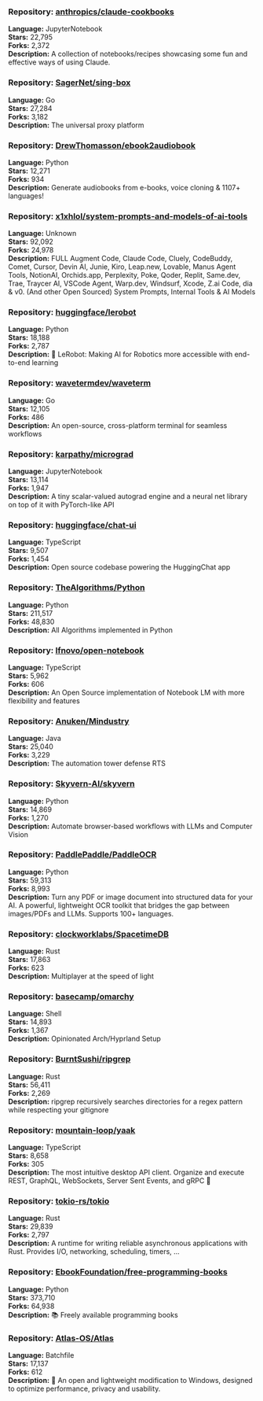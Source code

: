 ### **Repository:** [anthropics/claude-cookbooks](https://github.com/anthropics/claude-cookbooks)

**Language:** JupyterNotebook  
**Stars:** 22,795  
**Forks:** 2,372  
**Description:** A collection of notebooks/recipes showcasing some fun and effective ways of using Claude.

### **Repository:** [SagerNet/sing-box](https://github.com/SagerNet/sing-box)

**Language:** Go  
**Stars:** 27,284  
**Forks:** 3,182  
**Description:** The universal proxy platform

### **Repository:** [DrewThomasson/ebook2audiobook](https://github.com/DrewThomasson/ebook2audiobook)

**Language:** Python  
**Stars:** 12,271  
**Forks:** 934  
**Description:** Generate audiobooks from e-books, voice cloning & 1107+ languages!

### **Repository:** [x1xhlol/system-prompts-and-models-of-ai-tools](https://github.com/x1xhlol/system-prompts-and-models-of-ai-tools)

**Language:** Unknown  
**Stars:** 92,092  
**Forks:** 24,978  
**Description:** FULL Augment Code, Claude Code, Cluely, CodeBuddy, Comet, Cursor, Devin AI, Junie, Kiro, Leap.new, Lovable, Manus Agent Tools, NotionAI, Orchids.app, Perplexity, Poke, Qoder, Replit, Same.dev, Trae, Traycer AI, VSCode Agent, Warp.dev, Windsurf, Xcode, Z.ai Code, dia & v0. (And other Open Sourced) System Prompts, Internal Tools & AI Models

### **Repository:** [huggingface/lerobot](https://github.com/huggingface/lerobot)

**Language:** Python  
**Stars:** 18,188  
**Forks:** 2,787  
**Description:** 🤗 LeRobot: Making AI for Robotics more accessible with end-to-end learning

### **Repository:** [wavetermdev/waveterm](https://github.com/wavetermdev/waveterm)

**Language:** Go  
**Stars:** 12,105  
**Forks:** 486  
**Description:** An open-source, cross-platform terminal for seamless workflows

### **Repository:** [karpathy/micrograd](https://github.com/karpathy/micrograd)

**Language:** JupyterNotebook  
**Stars:** 13,114  
**Forks:** 1,947  
**Description:** A tiny scalar-valued autograd engine and a neural net library on top of it with PyTorch-like API

### **Repository:** [huggingface/chat-ui](https://github.com/huggingface/chat-ui)

**Language:** TypeScript  
**Stars:** 9,507  
**Forks:** 1,454  
**Description:** Open source codebase powering the HuggingChat app

### **Repository:** [TheAlgorithms/Python](https://github.com/TheAlgorithms/Python)

**Language:** Python  
**Stars:** 211,517  
**Forks:** 48,830  
**Description:** All Algorithms implemented in Python

### **Repository:** [lfnovo/open-notebook](https://github.com/lfnovo/open-notebook)

**Language:** TypeScript  
**Stars:** 5,962  
**Forks:** 606  
**Description:** An Open Source implementation of Notebook LM with more flexibility and features

### **Repository:** [Anuken/Mindustry](https://github.com/Anuken/Mindustry)

**Language:** Java  
**Stars:** 25,040  
**Forks:** 3,229  
**Description:** The automation tower defense RTS

### **Repository:** [Skyvern-AI/skyvern](https://github.com/Skyvern-AI/skyvern)

**Language:** Python  
**Stars:** 14,869  
**Forks:** 1,270  
**Description:** Automate browser-based workflows with LLMs and Computer Vision

### **Repository:** [PaddlePaddle/PaddleOCR](https://github.com/PaddlePaddle/PaddleOCR)

**Language:** Python  
**Stars:** 59,313  
**Forks:** 8,993  
**Description:** Turn any PDF or image document into structured data for your AI. A powerful, lightweight OCR toolkit that bridges the gap between images/PDFs and LLMs. Supports 100+ languages.

### **Repository:** [clockworklabs/SpacetimeDB](https://github.com/clockworklabs/SpacetimeDB)

**Language:** Rust  
**Stars:** 17,863  
**Forks:** 623  
**Description:** Multiplayer at the speed of light

### **Repository:** [basecamp/omarchy](https://github.com/basecamp/omarchy)

**Language:** Shell  
**Stars:** 14,893  
**Forks:** 1,367  
**Description:** Opinionated Arch/Hyprland Setup

### **Repository:** [BurntSushi/ripgrep](https://github.com/BurntSushi/ripgrep)

**Language:** Rust  
**Stars:** 56,411  
**Forks:** 2,269  
**Description:** ripgrep recursively searches directories for a regex pattern while respecting your gitignore

### **Repository:** [mountain-loop/yaak](https://github.com/mountain-loop/yaak)

**Language:** TypeScript  
**Stars:** 8,658  
**Forks:** 305  
**Description:** The most intuitive desktop API client. Organize and execute REST, GraphQL, WebSockets, Server Sent Events, and gRPC 🦬

### **Repository:** [tokio-rs/tokio](https://github.com/tokio-rs/tokio)

**Language:** Rust  
**Stars:** 29,839  
**Forks:** 2,797  
**Description:** A runtime for writing reliable asynchronous applications with Rust. Provides I/O, networking, scheduling, timers, ...

### **Repository:** [EbookFoundation/free-programming-books](https://github.com/EbookFoundation/free-programming-books)

**Language:** Python  
**Stars:** 373,710  
**Forks:** 64,938  
**Description:** 📚 Freely available programming books

### **Repository:** [Atlas-OS/Atlas](https://github.com/Atlas-OS/Atlas)

**Language:** Batchfile  
**Stars:** 17,137  
**Forks:** 612  
**Description:** 🚀 An open and lightweight modification to Windows, designed to optimize performance, privacy and usability.

